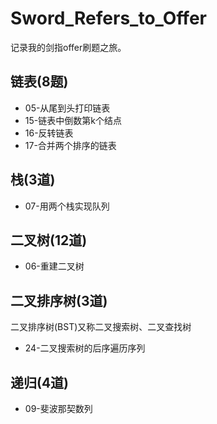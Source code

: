 # Sword_Refers_to_Offer
记录我的剑指offer刷题之旅。



## 链表(8题)

- 05-从尾到头打印链表
- 15-链表中倒数第k个结点
- 16-反转链表
- 17-合并两个排序的链表



## 栈(3道)

- 07-用两个栈实现队列



## 二叉树(12道)

- 06-重建二叉树



## 二叉排序树(3道)

二叉排序树(BST)又称二叉搜索树、二叉查找树

- 24-二叉搜索树的后序遍历序列



## 递归(4道)

- 09-斐波那契数列
